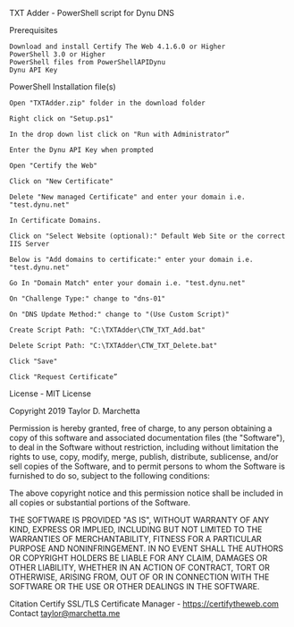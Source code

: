 TXT Adder -  PowerShell script for Dynu DNS

Prerequisites

	Download and install Certify The Web 4.1.6.0 or Higher
	PowerShell 3.0 or Higher
	PowerShell files from PowerShellAPIDynu
	Dynu API Key
	
PowerShell Installation file(s)

	Open "TXTAdder.zip" folder in the download folder

	Right click on "Setup.ps1"

	In the drop down list click on "Run with Administrator”

	Enter the Dynu API Key when prompted

	Open "Certify the Web"

	Click on "New Certificate"

	Delete "New managed Certificate" and enter your domain i.e. "test.dynu.net"

	In Certificate Domains.

	Click on "Select Website (optional):" Default Web Site or the correct IIS Server

	Below is "Add domains to certificate:" enter your domain i.e. "test.dynu.net"

	Go In "Domain Match" enter your domain i.e. "test.dynu.net"

	On "Challenge Type:" change to "dns-01"

	On "DNS Update Method:" change to "(Use Custom Script)"

	Create Script Path: "C:\TXTAdder\CTW_TXT_Add.bat"

	Delete Script Path: "C:\TXTAdder\CTW_TXT_Delete.bat"

	Click "Save"

	Click "Request Certificate”
	
License - MIT License

Copyright 2019 Taylor D. Marchetta

Permission is hereby granted, free of charge, to any person obtaining a copy of this software and associated documentation files (the "Software"), to deal in the Software without restriction, including without limitation the rights to use, copy, modify, merge, publish, distribute, sublicense, and/or sell copies of the Software, and to permit persons to whom the Software is furnished to do so, subject to the following conditions:

The above copyright notice and this permission notice shall be included in all copies or substantial portions of the Software.

THE SOFTWARE IS PROVIDED "AS IS", WITHOUT WARRANTY OF ANY KIND, EXPRESS OR IMPLIED, INCLUDING BUT NOT LIMITED TO THE WARRANTIES OF MERCHANTABILITY, FITNESS FOR A PARTICULAR PURPOSE AND NONINFRINGEMENT. IN NO EVENT SHALL THE AUTHORS OR COPYRIGHT HOLDERS BE LIABLE FOR ANY CLAIM, DAMAGES OR OTHER LIABILITY, WHETHER IN AN ACTION OF CONTRACT, TORT OR OTHERWISE, ARISING FROM, OUT OF OR IN CONNECTION WITH THE SOFTWARE OR THE USE OR OTHER DEALINGS IN THE SOFTWARE.

Citation
	Certify SSL/TLS Certificate Manager - https://certifytheweb.com	
Contact
	taylor@marchetta.me


